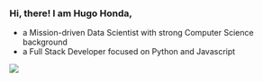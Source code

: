 ### Hi, there! I am Hugo Honda,
  - a Mission-driven Data Scientist with strong Computer Science background
  - a Full Stack Developer focused on Python and Javascript

<p align='left'>
  <a href="https://hugohonda.github.io/" target="_blank">
    <img src="https://img.shields.io/badge/MORE%20ABOUT%20ME-%230A0A0A.svg?&style=for-the-badge&logo=dev-dot-to&logoColor=white" />    
  </a>
</p>
